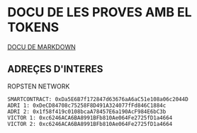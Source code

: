 # DOCU DE LES PROVES AMB EL TOKENS
[DOCU DE MARKDOWN](https://docs.github.com/en/github/writing-on-github/getting-started-with-writing-and-formatting-on-github/basic-writing-and-formatting-syntax)
## ADREÇES D'INTERES
ROPSTEN NETWORK
```
SMARTCONTRACT: 0xDa5E6B7f172847d63676aA6aC51e108a06c2044D
ADRI 1: 0xDeCD84708c75258F8D491A324077fFd846C1884c
ADRI 2: 0x1f58f419c0108bcaA78457E6a190AcF984E6bC3b
VICTOR 1: 0xc6246ACA6BA8991BFb810Ae064Fe2725fD1a4664
VICTOR 2: 0xc6246ACA6BA8991BFb810Ae064Fe2725fD1a4664
```